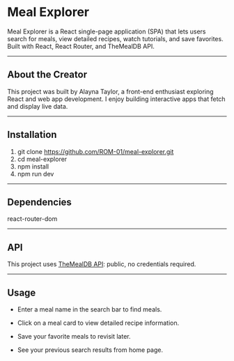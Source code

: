 # Meal Explorer

Meal Explorer is a React single-page application (SPA) that lets users search for meals, view detailed recipes, watch tutorials, and save favorites. Built with React, React Router, and TheMealDB API.

---

## About the Creator

This project was built by Alayna Taylor, a front-end enthusiast exploring React and web app development. I enjoy building interactive apps that fetch and display live data.

---

## Installation

1. git clone https://github.com/ROM-01/meal-explorer.git
2. cd meal-explorer
3. npm install
4. npm run dev 

---

## Dependencies

react-router-dom

---

## API

This project uses [TheMealDB API](https://www.themealdb.com/api.php): public, no credentials required.

---

## Usage

- Enter a meal name in the search bar to find meals.

- Click on a meal card to view detailed recipe information.

- Save your favorite meals to revisit later.

- See your previous search results from home page.